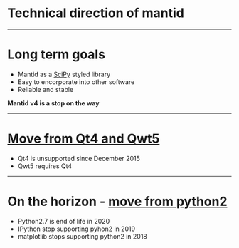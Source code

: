 # Technical direction of mantid

---

# Long term goals

* Mantid as a [SciPy](https://www.scipy.org/) styled library
* Easy to encorporate into other software
* Reliable and stable

**Mantid v4 is a stop on the way**

---

# [Move from Qt4 and Qwt5](/Project-Management/TechnicalSteeringCommittee/reports/MantidQt5.md)

* Qt4 is unsupported since December 2015
* Qwt5 requires Qt4

---

# On the horizon - [move from python2](/Project-Management/TechnicalSteeringCommittee/reports/MantidPython3.md)

* Python2.7 is end of life in 2020
* IPython stop supporting pyhon2 in 2019
* matplotlib stops supporting python2 in 2018
